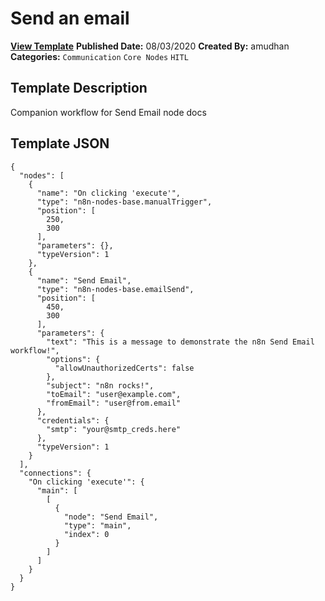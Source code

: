 # Send an email

**[View Template](https://n8n.io/workflows/584-/)**  **Published Date:** 08/03/2020  **Created By:** amudhan  **Categories:** `Communication` `Core Nodes` `HITL`  

## Template Description

Companion workflow for Send Email node docs



## Template JSON

```
{
  "nodes": [
    {
      "name": "On clicking 'execute'",
      "type": "n8n-nodes-base.manualTrigger",
      "position": [
        250,
        300
      ],
      "parameters": {},
      "typeVersion": 1
    },
    {
      "name": "Send Email",
      "type": "n8n-nodes-base.emailSend",
      "position": [
        450,
        300
      ],
      "parameters": {
        "text": "This is a message to demonstrate the n8n Send Email workflow!",
        "options": {
          "allowUnauthorizedCerts": false
        },
        "subject": "n8n rocks!",
        "toEmail": "user@example.com",
        "fromEmail": "user@from.email"
      },
      "credentials": {
        "smtp": "your@smtp_creds.here"
      },
      "typeVersion": 1
    }
  ],
  "connections": {
    "On clicking 'execute'": {
      "main": [
        [
          {
            "node": "Send Email",
            "type": "main",
            "index": 0
          }
        ]
      ]
    }
  }
}
```
